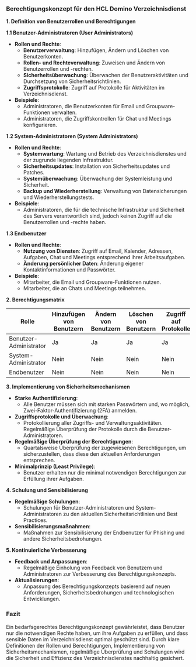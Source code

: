 ### Berechtigungskonzept für den HCL Domino Verzeichnisdienst

**1. Definition von Benutzerrollen und Berechtigungen**

**1.1 Benutzer-Administratoren (User Administrators)**
- **Rollen und Rechte**:
  - **Benutzerverwaltung**: Hinzufügen, Ändern und Löschen von Benutzerkonten.
  - **Rollen- und Rechteverwaltung**: Zuweisen und Ändern von Benutzerrollen und -rechten.
  - **Sicherheitsüberwachung**: Überwachen der Benutzeraktivitäten und Durchsetzung von Sicherheitsrichtlinien.
  - **Zugriffsprotokolle**: Zugriff auf Protokolle für Aktivitäten im Verzeichnisdienst.
- **Beispiele**:
  - Administratoren, die Benutzerkonten für Email und Groupware-Funktionen verwalten.
  - Administratoren, die Zugriffskontrollen für Chat und Meetings konfigurieren.

**1.2 System-Administratoren (System Administrators)**
- **Rollen und Rechte**:
  - **Systemwartung**: Wartung und Betrieb des Verzeichnisdienstes und der zugrunde liegenden Infrastruktur.
  - **Sicherheitsupdates**: Installation von Sicherheitsupdates und Patches.
  - **Systemüberwachung**: Überwachung der Systemleistung und Sicherheit.
  - **Backup und Wiederherstellung**: Verwaltung von Datensicherungen und Wiederherstellungstests.
- **Beispiele**:
  - Administratoren, die für die technische Infrastruktur und Sicherheit des Servers verantwortlich sind, jedoch keinen Zugriff auf die Benutzerrollen und -rechte haben.

**1.3 Endbenutzer**
- **Rollen und Rechte**:
  - **Nutzung von Diensten**: Zugriff auf Email, Kalender, Adressen, Aufgaben, Chat und Meetings entsprechend ihrer Arbeitsaufgaben.
  - **Änderung persönlicher Daten**: Änderung eigener Kontaktinformationen und Passwörter.
- **Beispiele**:
  - Mitarbeiter, die Email und Groupware-Funktionen nutzen.
  - Mitarbeiter, die an Chats und Meetings teilnehmen.

**2. Berechtigungsmatrix**

| Rolle                | Hinzufügen von Benutzern | Ändern von Benutzern | Löschen von Benutzern | Zugriff auf Protokolle | Systemwartung | Sicherheitsupdates | Backup & Wiederherstellung | Nutzung von Diensten | Änderung eigener Daten |
|----------------------|--------------------------|----------------------|-----------------------|------------------------|---------------|--------------------|---------------------------|----------------------|-----------------------|
| Benutzer-Administrator | Ja                       | Ja                   | Ja                    | Ja                     | Nein          | Nein               | Nein                      | Ja                   | Ja                    |
| System-Administrator  | Nein                     | Nein                 | Nein                  | Nein                   | Ja            | Ja                 | Ja                        | Nein                 | Nein                  |
| Endbenutzer           | Nein                     | Nein                 | Nein                  | Nein                   | Nein          | Nein               | Nein                      | Ja                   | Ja                    |

**3. Implementierung von Sicherheitsmechanismen**

- **Starke Authentifizierung**:
  - Alle Benutzer müssen sich mit starken Passwörtern und, wo möglich, Zwei-Faktor-Authentifizierung (2FA) anmelden.
- **Zugriffsprotokolle und Überwachung**:
  - Protokollierung aller Zugriffs- und Verwaltungsaktivitäten. Regelmäßige Überprüfung der Protokolle durch die Benutzer-Administratoren.
- **Regelmäßige Überprüfung der Berechtigungen**:
  - Quartalsweise Überprüfung der zugewiesenen Berechtigungen, um sicherzustellen, dass diese den aktuellen Anforderungen entsprechen.
- **Minimalprinzip (Least Privilege)**:
  - Benutzer erhalten nur die minimal notwendigen Berechtigungen zur Erfüllung ihrer Aufgaben.

**4. Schulung und Sensibilisierung**

- **Regelmäßige Schulungen**:
  - Schulungen für Benutzer-Administratoren und System-Administratoren zu den aktuellen Sicherheitsrichtlinien und Best Practices.
- **Sensibilisierungsmaßnahmen**:
  - Maßnahmen zur Sensibilisierung der Endbenutzer für Phishing und andere Sicherheitsbedrohungen.

**5. Kontinuierliche Verbesserung**

- **Feedback und Anpassungen**:
  - Regelmäßige Einholung von Feedback von Benutzern und Administratoren zur Verbesserung des Berechtigungskonzepts.
- **Aktualisierungen**:
  - Anpassung des Berechtigungskonzepts basierend auf neuen Anforderungen, Sicherheitsbedrohungen und technologischen Entwicklungen.

### Fazit

Ein bedarfsgerechtes Berechtigungskonzept gewährleistet, dass Benutzer nur die notwendigen Rechte haben, um ihre Aufgaben zu erfüllen, und dass sensible Daten im Verzeichnisdienst optimal geschützt sind. Durch klare Definitionen der Rollen und Berechtigungen, Implementierung von Sicherheitsmechanismen, regelmäßige Überprüfung und Schulungen wird die Sicherheit und Effizienz des Verzeichnisdienstes nachhaltig gesichert.